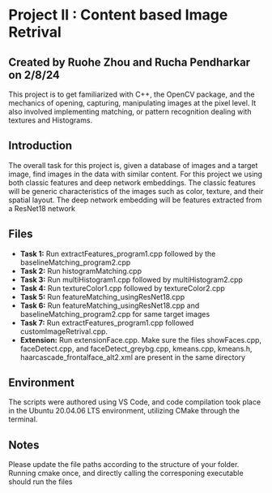 # Project II : Content based Image Retrival 

## Created by Ruohe Zhou and Rucha Pendharkar on 2/8/24

This project is to get familiarized with C++, the OpenCV package, and the mechanics of opening, capturing, manipulating images at the pixel level. It also involved implementing matching, or pattern recognition dealing with textures and Histograms. 

## Introduction 
The overall task for this project is, given a database of images and a target image, find images in the data with similar content. For this project we using both classic features and deep network embeddings. The classic features will be generic characteristics of the images such as color, texture, and their spatial layout. The deep network embedding will be features extracted from a ResNet18 network

## Files

- **Task 1:** Run extractFeatures_program1.cpp followed by the baselineMatching_program2.cpp
- **Task 2:** Run histogramMatching.cpp
- **Task 3:** Run multiHistogram1.cpp followed by multiHistogram2.cpp
- **Task 4:** Run textureColor1.cpp followed by textureColor2.cpp
- **Task 5:** Run featureMatching_usingResNet18.cpp
- **Task 6:** Run featureMatching_usingResNet18.cpp and baselineMatching_program2.cpp for same target images
- **Task 7:** Run extractFeatures_program1.cpp followed customImageRetrival.cpp.
- **Extension:** Run extensionFace.cpp. Make sure the files showFaces.cpp, faceDetect.cpp, and faceDetect_greybg.cpp, kmeans.cpp, kmeans.h, haarcascade_frontalface_alt2.xml are present in the same directory

## Environment 
The scripts were authored using VS Code, and code compilation took place in the Ubuntu 20.04.06 LTS environment, utilizing CMake through the terminal.

## Notes
Please update the file paths according to the structure of your folder. Running cmake once, and directly calling the corresponing executable should run the files

